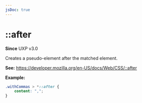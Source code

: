 ```yaml
---
jsDoc: true
---
```

# ::after

**Since** UXP v3.0

Creates a pseudo-element after the matched element. 

**See:** https://developer.mozilla.org/en-US/docs/Web/CSS/::after

**Example:**

```css
.withCommas > *::after {
    content: ",";
}
```